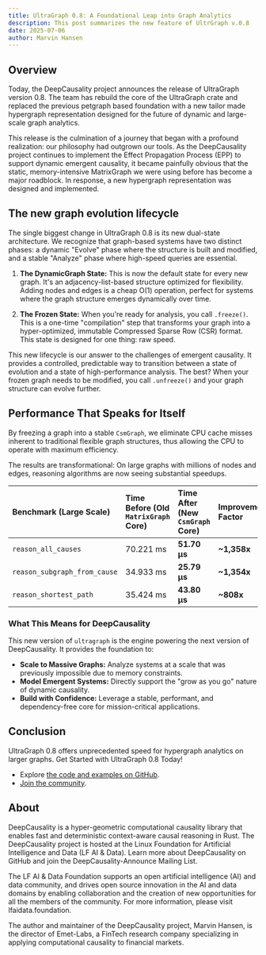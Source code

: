 ```yaml
---
title: UltraGraph 0.8: A Foundational Leap into Graph Analytics
description: This post summarizes the new feature of UltrGraph v.0.8
date: 2025-07-06
author: Marvin Hansen
---
```


[//]: # (SPDX-License-Identifier: CC-BY-4.0)

## Overview

Today, the DeepCausality project announces the release of UltraGraph version 0.8. The team has rebuild the core of the
UltraGraph crate and replaced the previous petgraph based foundation with a new tailor made hypergraph representation
designed for the future of dynamic and large-scale graph analytics.

This release is the culmination of a journey that began with a profound realization: our philosophy had outgrown our
tools. As the DeepCausality project continues to implement the Effect Propagation Process (EPP) to support dynamic
emergent causality, it became painfully obvious that the static, memory-intensive MatrixGraph we were using before has
become a major roadblock. In response, a new hypergraph representation was designed and implemented.

## The new graph evolution lifecycle

The single biggest change in UltraGraph 0.8 is its new dual-state architecture. We recognize that graph-based systems
have two distinct phases: a dynamic "Evolve" phase where the structure is built and modified, and a stable "Analyze"
phase where high-speed queries are essential.

1) **The DynamicGraph State:** This is now the default state for every new graph. It's an adjacency-list-based structure
   optimized for flexibility. Adding nodes and edges is a cheap O(1) operation, perfect for systems where the graph
   structure emerges dynamically over time.

2) **The Frozen State:** When you're ready for analysis, you call `.freeze()`. This is a one-time "compilation" step
   that transforms your graph into a hyper-optimized, immutable Compressed Sparse Row (CSR) format. This state is
   designed for one thing: raw speed.

This new lifecycle is our answer to the challenges of emergent causality. It provides a controlled, predictable way to
transition between a state of evolution and a state of high-performance analysis. The best? When your frozen graph needs
to be modified, you call `.unfreeze()` and your graph structure can evolve further.

## Performance That Speaks for Itself

By freezing a graph into a stable `CsmGraph`, we eliminate CPU cache misses inherent to traditional flexible graph
structures, thus allowing the CPU to operate with maximum efficiency.

The results are transformational: On large graphs with millions of nodes and edges, reasoning algorithms are now seeing
substantial speedups.

| Benchmark (Large Scale)      | Time Before (Old `MatrixGraph` Core) | Time After (New `CsmGraph` Core) | Improvement Factor |
|:-----------------------------|:-------------------------------------|:---------------------------------|:-------------------|
| `reason_all_causes`          | 70.221 ms                            | **51.70 µs**                     | **~1,358x**        |
| `reason_subgraph_from_cause` | 34.933 ms                            | **25.79 µs**                     | **~1,354x**        |
| `reason_shortest_path`       | 35.424 ms                            | **43.80 µs**                     | **~808x**          |

### What This Means for DeepCausality

This new version of `ultragraph` is the engine powering the next version of DeepCausality. It provides the foundation
to:

* **Scale to Massive Graphs:** Analyze systems at a scale that was previously impossible due to memory constraints.
* **Model Emergent Systems:** Directly support the "grow as you go" nature of dynamic causality.
* **Build with Confidence:** Leverage a stable, performant, and dependency-free core for mission-critical applications.

## Conclusion

UltraGraph 0.8 offers unprecedented speed for hypergraph analytics on larger graphs. Get Started with UltraGraph 0.8
Today!

* Explore [the code and examples on GitHub](https://github.com/deepcausality-rs/deep_causality/tree/main/ultragraph).
* [Join the community](https://deepcausality.com/community).

## About

DeepCausality is a hyper-geometric computational causality library that enables fast and deterministic context-aware
causal reasoning in Rust. The DeepCausality project is hosted at the Linux Foundation for Artificial Intelligence and
Data (LF AI & Data). Learn more about DeepCausality on GitHub and join the DeepCausality-Announce Mailing List.

The LF AI & Data Foundation supports an open artificial intelligence (AI) and data community, and drives open source
innovation in the AI and data domains by enabling collaboration and the creation of new opportunities for all the
members of the community. For more information, please visit lfaidata.foundation.

The author and maintainer of the DeepCausality project, Marvin Hansen, is the director of Emet-Labs, a FinTech research
company specializing in applying computational causality to financial markets.

